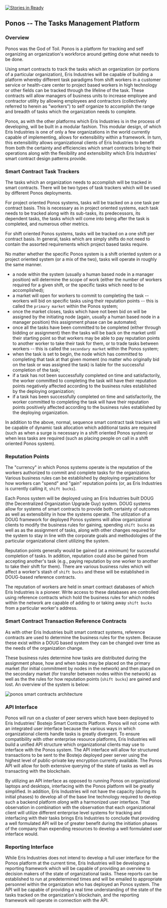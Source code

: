 [![Stories in Ready](https://badge.waffle.io/eris-ltd/ponos.png?label=ready&title=Ready)](https://waffle.io/eris-ltd/ponos)

## Ponos -- The Tasks Management Platform

### Overview

Ponos was the God of Toil. Ponos is a platform for tracking and self organizing an organization's workforce around getting done what needs to be done.

Using smart contracts to track the tasks which an organization (or portions of a particular organization), Eris Industries will be capable of building a platform whereby different task paradigms from shift workers in a customer service or health-care center to project based workers in high technology or other fields can be tracked through the lifeline of the task. These contracts will allow managers of business units to increase employee and contractor utility by allowing employees and contractors (collectively referred to herein as "workers") to self organize to accomplish the range and breadth of tasks which the organization needs to complete.

Ponos, as with the other platforms which Eris Industries is in the process of developing, will be built in a modular fashion. This modular design, of which Eris Industries is one of only a few organizations in the world currently capable of implementing, allows for extensibility within a framework. In turn, this extensibility allows organizational clients of Eris Industries to benefit from both the certainty and efficiencies which smart contracts bring to their operations along with the flexibility and extensibility which Eris Industries' smart contract design patterns provide.

### Smart Contract Task Trackers

The tasks which an organization needs to accomplish will be tracked in smart contracts. There will be two types of task trackers which will be used by different Ponos deployments.

For project oriented Ponos systems, tasks will be tracked on a one task per contract basis. This is necessary as in project oriented systems, each task needs to be tracked along with its sub-tasks, its predecessors, its dependent tasks, the tasks which will come into being after the task is completed, and numerous other metrics.

For shift oriented Ponos systems, tasks will be tracked on a one shift per contract basis. In general, tasks which are simply shifts do not need to contain the assorted requirements which project based tasks require.

No matter whether the specific Ponos system is a shift oriented system or a project oriented system (or a mix of the two), tasks will operate in roughly the same manner.

* a node within the system (usually a human based node in a manager position) will determine the scope of work (either the number of workers required for a given shift, or the specific tasks which need to be accomplished);
* a market will open for workers to commit to completing the task -- workers will bid on specific tasks using their reputation points -- this is called the `primary market` within the Ponos system;
* once the market closes, tasks which have not been bid on will be assigned by the initiating node (again, usually a human based node in a manager position) this assignment phase can be automated;
* once all the tasks have been committed to be completed (either through bidding or assignment) then the tasks will be back on the market until their starting point so that workers may be able to pay reputation points to another worker to take their task for them, or to trade tasks between workers -- this is called the `secondary market` within the Ponos system;
* when the task is set to begin, the node which has committed to completing that task at that given moment (no matter who originally bid on the task or was assigned the task) is liable for the successful completion of the task;
* if a task has not been successfully completed on time and satisfactorily, the worker committed to completing the task will have their reputation points negatively affected according to the business rules established by the deploying organization;
* if a task has been successfully completed on time and satisfactorily, the worker committed to completing the task will have their reputation points positively affected according to the business rules established by the deploying organization.

In addition to the above, normal, sequence smart contract task trackers will be capable of dynamic task allocation which additional tasks are required (such as when a surge is necessary in a shift oriented Ponos system) or when less tasks are required (such as placing people on call in a shift oriented Ponos system).

### Reputation Points

The "currency" in which Ponos systems operate is the reputation of the workers authorized to commit and complete tasks for the organization. Various business rules can be established by deploying organizations for how workers can "spend" and "gain" reputation points (or, as Eris Industries is currently calling it, `shift bucks`).

Each Ponos system will be deployed using an Eris Industries built DOUG (the Decentralized Organization Upgrade Guy) system. DOUG systems allow for systems of smart contracts to provide both certainty of outcomes as well as extensibility in how the systems operate. The utilization of a DOUG framework for deployed Ponos systems will allow organizational clients to modify the business rules for gaining, spending `shift bucks` as well as as the assignment of tasks, along with other changes required for the system to stay in line with the corporate goals and methodologies of the particular organizational client utilizing the system.

Reputation points generally would be gained (at a minimum) for successful completion of tasks. In addition, reputation could also be gained from accepting another's task (e.g., paying reputation by one worker to another to take their shift for them). There are various business rules which will affect a worker's stash of `shift bucks` and these will be established in DOUG-based reference contracts.

The reputation of workers are held in smart contract databases of which Eris Industries is a pioneer. Write access to these databases are controlled using reference contracts which hold the business rules for which nodes within the network are capable of adding to or taking away `shift bucks` from a particular worker's address.

### Smart Contract Transaction Reference Contracts

As with other Eris Industries built smart contract systems, reference contracts are used to determine the business rules for the system. Because these exist within a DOUG based system they can be changed over time as the needs of the organization change.

These business rules determine how tasks are distributed during the assignment phase, how and when tasks may be placed on the primary market (for initial commitment by nodes in the network) and then placed on the secondary market (for transfer between nodes within the network) as well as the the rules for how reputation points (`shift bucks`) are gained and lost. An overview of the system is below:

![ponos smart contracts architecture](docs/images/ponos-smart-contracts-architecture.png)

### API Interface

Ponos will run on a cluster of peer servers which have been deployed to Eris Industries' Bostejo Smart Contracts Platform. Ponos will not come with an integrated user interface because the various ways in which organizational clients handle tasks is greatly divergent. To ensure compatibility with other enterprise resource platforms, Eris Industries will build a unified API structure which organizational clients may use to interface with the Ponos system. The API interface will allow for structured transactions to be sent to the Bostejo deployed peer server using the highest level of public-private key encryption currently available. The Ponos API will allow for both extensive querying of the state of tasks as well as transacting with the blockchain.

By utilizing an API interface as opposed to running Ponos on organizational laptops and desktops, interfacing with the Ponos platform will be greatly simplified. In addition, Eris Industries will not have the capacity (during its initial phases) to develop all of the base line technology required to develop such a backend platform *along with* a harmonized user interface. That observation in combination with the observation that each organizational client will utilize different enterprise level systems for tracking and interfacing with their tasks brings Eris Industries to conclude that providing a well formulated API will be of greater benefit during the initiation phases of the company than expending resources to develop a well formulated user interface would.

### Reporting Interface

While Eris Industries does not intend to develop a full user interface for the Ponos platform at the current time, Eris Industries will be developing a reporting framework which will be capable of providing an overview to decision makers of the state of organizational tasks. These reports can be established to run at predetermined times and will be emailed to appropriate personnel within the organization who has deployed an Ponos system. The API will be capable of providing a real time understanding of the state of the tasks tracked on the organization's blockchain, and the reporting framework will operate in connection with the API.
